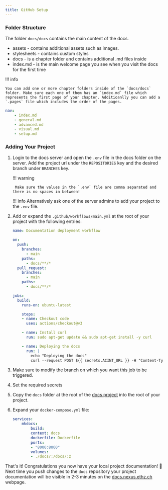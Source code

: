 ```yaml
---
title: GitHub Setup
---
```


### Folder Structure
The folder `docs/docs` contains the main content of the docs.

- assets - contains additional assets such as images.
- stylesheets - contains custom styles
- docs - is a chapter folder and contains additional .md files inside
- index.md - is the main welcome page you see when you visit the docs for the first time

!!! info

    You can add one or more chapter folders inside of the `docs/docs` folder. Make sure each one of them has an `index.md` file which represents the first page of your chapter. Additioanlly you can add a `.pages` file which includes the order of the pages.

```yaml title=".pages" linenums="1"
nav:
    - index.md
    - general.md
    - advanced.md
    - visual.md
    - setup.md
```



### Adding Your Project

1. Login to the docs server and open the `.env` file in the docs folder on the server. Add the project url under the `REPOSITORIES` key and the desired branch under `BRANCHES` key.

    !!! warning

        Make sure the values in the `.env` file are comma separated and there is no spaces in between!

    !!! info
        Alternatively ask one of the server admins to add your project to the `.env` file.

2. Add or expand the `.github/workflows/main.yml` at the root of your project with the following entries:

    ```yaml title="main.yml" linenums="1"
    name: Documentation deployment workflow

    on:
      push:
        branches:
          - main
        paths:
          - docs/**/*
      pull_request:
        branches:
          - main
        paths:
          - docs/**/*

    jobs:
      build:
        runs-on: ubuntu-latest

        steps:
        - name: Checkout code
          uses: actions/checkout@v3

        - name: Install curl
          run: sudo apt-get update && sudo apt-get install -y curl

        - name: Deploying the docs
          run: |
            echo "Deploying the docs"
            curl --request POST ${{ secrets.ACINT_URL }} -H "Content-Type: application/json" -d "{\"action\": \"${{ secrets.ACINT_ACTION }}\", \"token\": \"${{ secrets.ACINT_TOKEN }}\"}"
    ```
3. Make sure to modify the branch on which you want this job to be triggered.
4. Set the required secrets
5. Copy the `docs` folder at the root of the [docs project](https://github.com/ETH-NEXUS/nexus-docs) into the root of your project.

6. Expand your `docker-compose.yml` file:

    ```yaml title="docker-compose.yml" linenums="1"
    services:
        mkdocs:
            build:
            context: docs
            dockerfile: Dockerfile
            ports:
            - "8000:8000"
            volumes:
            - ./docs/:/docs/:z
    ```

That's it! Congratulations you now have your local project documentation! 🥳 Next time you push changes to the `docs` repository your project documentation will be visible in 2-3 minutes on the [docs.nexus.ethz.ch](docs.nexus.ethz.ch) webpage.

